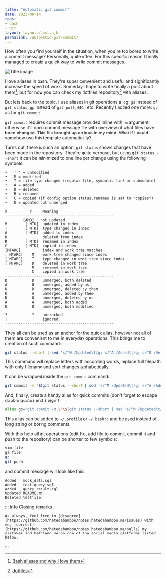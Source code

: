 ```yaml
---
title: "Automatic git commit"
date: 2023-09-14
tags:
- bash
- git
layout: layouts/post.njk
permalink: /automatic-git-commit/
---
```

How often you find yourself in the situation, when you're too bored to write a commit message? Personally, quite often. For this specific reason I finally managed to create a quick way to write commit messages.

<!-- more -->

![Title image](/assets/2023-09-14-quick-git-commit.webp)

I love aliases in bash. They're super convenient and useful and significantly increase the speed of work. Someday I hope to write finally a post about them[^1], but for now you can check my dotfiles repository[^2] with aliases.

But lets back to the topic. I use aliases in git operations a log: `gs` instead of `git status`, `gp` instead of `git pull`, etc., etc. Recently I added one more: `gc` as for `git commit`.

`git commit` requires commit message provided inline with `-m` argument, otherwise it'll open commit message file with overview of what files have been changed. This file brought up an idea in my mind. What if I could somehow use this template automatically?

Turns out, there is such an option. `git status` shows changes that have been made in the repository. They're quite verbose, but using `git status --short` it can be minimized to one line per change using the following symbols:

```text
•   ' ' = unmodified
•   M = modified
•   T = file type changed (regular file, symbolic link or submodule)
•   A = added
•   D = deleted
•   R = renamed
•   C = copied (if config option status.renames is set to "copies")
•   U = updated but unmerged

X          Y     Meaning
-------------------------------------------------
        [AMD]   not updated
M        [ MTD]  updated in index
T        [ MTD]  type changed in index
A        [ MTD]  added to index
D                deleted from index
R        [ MTD]  renamed in index
C        [ MTD]  copied in index
[MTARC]          index and work tree matches
[ MTARC]    M    work tree changed since index
[ MTARC]    T    type changed in work tree since index
[ MTARC]    D    deleted in work tree
            R    renamed in work tree
            C    copied in work tree
-------------------------------------------------
D           D    unmerged, both deleted
A           U    unmerged, added by us
U           D    unmerged, deleted by them
U           A    unmerged, added by them
D           U    unmerged, deleted by us
A           A    unmerged, both added
U           U    unmerged, both modified
-------------------------------------------------
?           ?    untracked
!           !    ignored
-------------------------------------------------
```

They all can be used as an anchor for the quick alias, however not all of them are convenient to me in everyday operations. This brings me to creation of such command:

```bash
git status --short | sed 's/^M /Updated\t/g; s/^A /Added\t/g; s/^D /Deleted\t/g; s/ .*\// /g' | sort
```

This command will replace letters with according words, replace full filepath with only filename and sort changes alphabetically.

It can be wrapped inside the `git commit` command:

```bash
git commit -m "$(git status --short | sed 's/^M /Updated\t/g; s/^A /Added\t/g; s/^D /Deleted\t/g; s/ .*\// /g' | sort)"
```

And, finally, create a handy alias for quick commits (don't forget to escape double quotes and `$` sign!):

```bash
alias gc="git commit -m \"\$(git status --short | sed 's/^M /Updated\t/g; s/^A /Added\t/g; s/^D /Deleted\t/g; s/ .*\// /g' | sort)\""
```

This alias can be added to `~/.profile` or `~/.bashrc` and be used instead of long string or boring comments.

With this help all git operations (edit file, add file to commit, commit it and push to the repository) can be shorten to few symbols:

```bash
vim file
ga file
gc
git push
```

and commit message will look like this:

```text
Added   mock_data.sql
Added   test-query.sql
Added   query-result.sql
Updated README.md
Deleted testfile
```

::: info Closing remarks

    As always, feel free to [disagree](https://github.com/hatedabamboo/notes.hatedabamboo.me/issues) with me, [correct](https://github.com/hatedabamboo/notes.hatedabamboo.me/pulls) my mistakes and befriend me on one of the social media platforms listed below.

:::

[^1]: [Bash aliases and why I love them](https://notes.hatedabamboo.me/bash-aliases/)
[^2]: [dotfiles](https://github.com/hatedabamboo/dotfiles)
